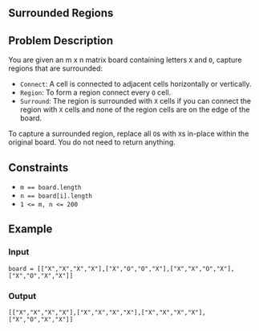## Surrounded Regions

## Problem Description
You are given an m x n matrix board containing letters `X` and `O`, capture regions that are surrounded:

- `Connect`: A cell is connected to adjacent cells horizontally or vertically.
- `Region`: To form a region connect every `O` cell.
- `Surround`: The region is surrounded with `X` cells if you can connect the region with `X` cells and none of the region cells are on the edge of the board.

To capture a surrounded region, replace all `O`s with `X`s in-place within the original board. You do not need to return anything.

## Constraints
- `m == board.length`
- `n == board[i].length`
- `1 <= m, n <= 200`

## Example 
### Input 
`board = [["X","X","X","X"],["X","O","O","X"],["X","X","O","X"],["X","O","X","X"]]`

### Output 
`[["X","X","X","X"],["X","X","X","X"],["X","X","X","X"],["X","O","X","X"]]`

